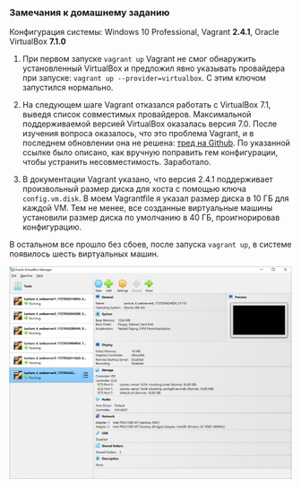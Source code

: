 ### Замечания к домашнему заданию

Конфигурация системы: Windows 10 Professional, Vagrant **2.4.1**, Oracle VirtualBox **7.1.0**

1. При первом запуске `vagrant up` Vagrant не смог обнаружить установленный VirtualBox и предложил явно указывать провайдера при запуске: `vagrant up --provider=virtualbox`. С этим ключом запустился нормально.

2. На следующем шаге Vagrant отказался работать с VirtualBox 7.1, выведя список совместимых провайдеров. Максимальной поддерживаемой версией VirtualBox оказалась версия 7.0. После изучения вопроса оказалось, что это проблема Vagrant, и в последнем обновлении она не решена: [тред на Github](https://github.com/hashicorp/vagrant/issues/13501). По указанной ссылке было описано, как вручную поправить гем конфигурации, чтобы устранить несовместимость. Заработало.

3. В документации Vagrant указано, что версия 2.4.1 поддерживает произвольный размер диска для хоста с помощью ключа `config.vm.disk`. В моем Vagrantfile я указал размер диска в 10 ГБ для каждой VM. Тем не менее, все созданные виртуальные машины установили размер диска по умолчанию в 40 ГБ, проигнорировав конфигурацию.

В остальном все прошло без сбоев, после запуска `vagrant up`, в системе появилось шесть виртуальных машин.

![Виртуальные машины](vm_list.png)